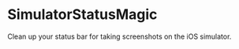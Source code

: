 SimulatorStatusMagic
====================

Clean up your status bar for taking screenshots on the iOS simulator.

